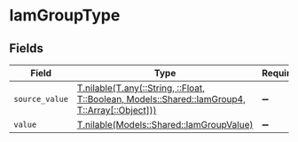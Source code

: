 # IamGroupType


## Fields

| Field                                                                                                                                        | Type                                                                                                                                         | Required                                                                                                                                     | Description                                                                                                                                  | Example                                                                                                                                      |
| -------------------------------------------------------------------------------------------------------------------------------------------- | -------------------------------------------------------------------------------------------------------------------------------------------- | -------------------------------------------------------------------------------------------------------------------------------------------- | -------------------------------------------------------------------------------------------------------------------------------------------- | -------------------------------------------------------------------------------------------------------------------------------------------- |
| `source_value`                                                                                                                               | [T.nilable(T.any(::String, ::Float, T::Boolean, Models::Shared::IamGroup4, T::Array[::Object]))](../../models/shared/iamgroupsourcevalue.md) | :heavy_minus_sign:                                                                                                                           | N/A                                                                                                                                          |                                                                                                                                              |
| `value`                                                                                                                                      | [T.nilable(Models::Shared::IamGroupValue)](../../models/shared/iamgroupvalue.md)                                                             | :heavy_minus_sign:                                                                                                                           | N/A                                                                                                                                          | team                                                                                                                                         |